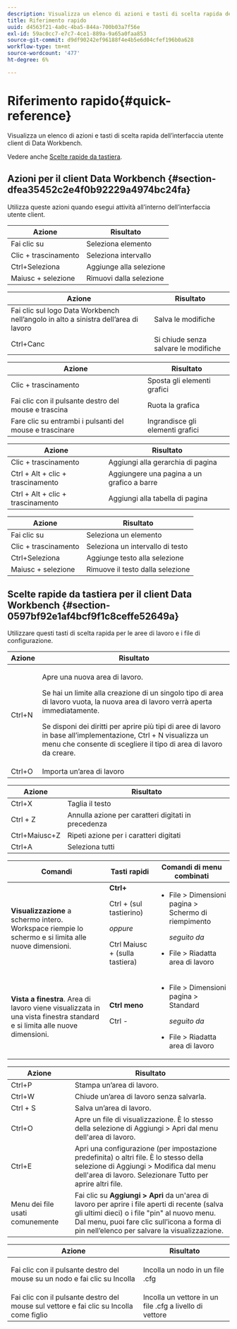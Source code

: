 ```yaml
---
description: Visualizza un elenco di azioni e tasti di scelta rapida dell’interfaccia utente client di Data Workbench.
title: Riferimento rapido
uuid: d4563f21-4a0c-4ba5-844a-700b03a7f56e
exl-id: 59ac0cc7-e7c7-4ce1-889a-9a65a0faa853
source-git-commit: d9df90242ef96188f4e4b5e6d04cfef196b0a628
workflow-type: tm+mt
source-wordcount: '477'
ht-degree: 6%

---
```


# Riferimento rapido{#quick-reference}

Visualizza un elenco di azioni e tasti di scelta rapida dell’interfaccia utente client di Data Workbench.

Vedere anche [Scelte rapide da tastiera](../../../home/c-get-started/c-vis/c-qk-ref.md#section-0597bf92e1af4bcf9f1c8ceffe52649a).

## Azioni per il client Data Workbench {#section-dfea35452c2e4f0b92229a4974bc24fa}

Utilizza queste azioni quando esegui attività all’interno dell’interfaccia utente client.

| Azione | Risultato |
|---|---|
| Fai clic su | Seleziona elemento |
| Clic + trascinamento | Seleziona intervallo |
| Ctrl+Seleziona | Aggiunge alla selezione |
| Maiusc + selezione | Rimuovi dalla selezione |

<table id="table_468868B713E94F08BFF8F5C468F5100B"> 
 <thead> 
  <tr> 
   <th colname="col1" class="entry"> Azione </th> 
   <th colname="col2" class="entry"> Risultato </th> 
  </tr> 
 </thead>
 <tbody> 
  <tr> 
   <td colname="col1"> Fai clic sul logo Data Workbench nell’angolo in alto a sinistra dell’area di lavoro </td> 
   <td colname="col2"> <p>Salva le modifiche </p> </td> 
  </tr> 
  <tr> 
   <td colname="col1"> Ctrl+Canc </td> 
   <td colname="col2"> Si chiude senza salvare le modifiche </td> 
  </tr> 
 </tbody> 
</table>

| Azione | Risultato |
|---|---|
| Clic + trascinamento | Sposta gli elementi grafici |
| Fai clic con il pulsante destro del mouse e trascina | Ruota la grafica |
| Fare clic su entrambi i pulsanti del mouse e trascinare | Ingrandisce gli elementi grafici |

| Azione | Risultato |
|---|---|
| Clic + trascinamento | Aggiungi alla gerarchia di pagina |
| Ctrl + Alt + clic + trascinamento | Aggiungere una pagina a un grafico a barre |
| Ctrl + Alt + clic + trascinamento | Aggiungi alla tabella di pagina |

| Azione | Risultato |
|---|---|
| Fai clic su | Seleziona un elemento |
| Clic + trascinamento | Seleziona un intervallo di testo |
| Ctrl+Seleziona | Aggiunge testo alla selezione |
| Maiusc + selezione | Rimuove il testo dalla selezione |

## Scelte rapide da tastiera per il client Data Workbench {#section-0597bf92e1af4bcf9f1c8ceffe52649a}

Utilizzare questi tasti di scelta rapida per le aree di lavoro e i file di configurazione.

<table id="table_169AD5F75C92449FACEAC64660B4B50D"> 
 <thead> 
  <tr> 
   <th colname="col1" class="entry"> Azione </th> 
   <th colname="col2" class="entry"> Risultato </th> 
  </tr>
 </thead>
 <tbody> 
  <tr> 
   <td colname="col1"> Ctrl+N </td> 
   <td colname="col2"> <p>Apre una nuova area di lavoro. </p> <p>Se hai un limite alla creazione di un singolo tipo di area di lavoro vuota, la nuova area di lavoro verrà aperta immediatamente. </p> <p>Se disponi dei diritti per aprire più tipi di aree di lavoro in base all’implementazione, Ctrl + N visualizza un menu che consente di scegliere il tipo di area di lavoro da creare. </p> </td> 
  </tr> 
  <tr> 
   <td colname="col1"> Ctrl+O </td> 
   <td colname="col2"> Importa un’area di lavoro </td> 
  </tr> 
 </tbody> 
</table>

| Azione | Risultato |
|---|---|
| Ctrl+X | Taglia il testo |
| Ctrl + Z | Annulla azione per caratteri digitati in precedenza |
| Ctrl+Maiusc+Z | Ripeti azione per i caratteri digitati |
| Ctrl+A | Seleziona tutti |

<table id="table_A01C514C99F043338D183A6839E03DEA"> 
 <thead> 
  <tr> 
   <th colname="col1" class="entry"> Comandi </th> 
   <th colname="col2" class="entry"> Tasti rapidi </th> 
   <th colname="col3" class="entry"> Comandi di menu combinati </th> 
  </tr>
 </thead>
 <tbody> 
  <tr> 
   <td colname="col1"><b>Visualizzazione</b> a schermo intero. Workspace riempie lo schermo e si limita alle nuove dimensioni. </td> 
   <td colname="col2"><b>Ctrl+</b> <p>Ctrl + (sul tastierino) </p> <p><i>oppure</i> </p> <p>Ctrl Maiusc + (sulla tastiera) </p> </td> 
   <td colname="col3"> 
    <ul id="ul_C7C731B894D946D9916F50806F015857"> 
     <li id="li_452B4C119B1A40038A408CFFC53653A9">File &gt; Dimensioni pagina &gt; Schermo di riempimento <p><i>seguito da</i> </p> </li> 
     <li id="li_DE9B8B31B9F24A6AA68A1D0DB886B501">File &gt; Riadatta area di lavoro </li> 
    </ul> </td> 
  </tr> 
  <tr> 
   <td colname="col1"><b>Vista a finestra</b>. Area di lavoro viene visualizzata in una vista finestra standard e si limita alle nuove dimensioni. </td> 
   <td colname="col2"><b>Ctrl meno</b> <p>Ctrl - </p> </td> 
   <td colname="col3"> 
    <ul id="ul_3474B9EFD69343C09BC84E485D896C28"> 
     <li id="li_820BAED76FF24A5785E6D89C5C692DD5">File &gt; Dimensioni pagina &gt; Standard <p><i>seguito da</i> </p> </li> 
     <li id="li_337789F282CE4C2C990C67B115782454">File &gt; Riadatta area di lavoro </li> 
    </ul> </td> 
  </tr> 
 </tbody> 
</table>

| Azione | Risultato |
|---|---|
| Ctrl+P | Stampa un’area di lavoro. |
| Ctrl+W | Chiude un’area di lavoro senza salvarla. |
| Ctrl + S | Salva un’area di lavoro. |
| Ctrl+O | Apre un file di visualizzazione. È lo stesso della selezione di Aggiungi > Apri dal menu dell&#39;area di lavoro. |
| Ctrl+E | Apri una configurazione (per impostazione predefinita) o altri file. È lo stesso della selezione di Aggiungi > Modifica dal menu dell&#39;area di lavoro. Selezionare Tutto per aprire altri file. |
| Menu dei file usati comunemente | Fai clic su **Aggiungi > Apri** da un&#39;area di lavoro per aprire i file aperti di recente (salva gli ultimi dieci) o i file &quot;pin&quot; al nuovo menu. Dal menu, puoi fare clic sull’icona a forma di pin nell’elenco per salvare la visualizzazione. |

<table id="table_99414A5999F94A2EAB2BBBA27EE487F5"> 
 <thead> 
  <tr> 
   <th colname="col1" class="entry"> Azione </th> 
   <th colname="col2" class="entry"> Risultato </th> 
  </tr>
 </thead>
 <tbody> 
  <tr> 
   <td colname="col1"> <p>Fai clic con il pulsante destro del mouse su un nodo e fai clic su <span class="uicontrol"> Incolla</span> </p> </td> 
   <td colname="col2"> <p>Incolla un nodo in un file <span class="filepath"> .cfg</span> </p> </td> 
  </tr> 
  <tr> 
   <td colname="col1">Fai clic con il pulsante destro del mouse sul vettore e fai clic su <span class="uicontrol"> Incolla come figlio</span> </td> 
   <td colname="col2">Incolla un vettore in un file <span class="filepath"> .cfg</span> a livello di vettore </td> 
  </tr> 
 </tbody> 
</table>
